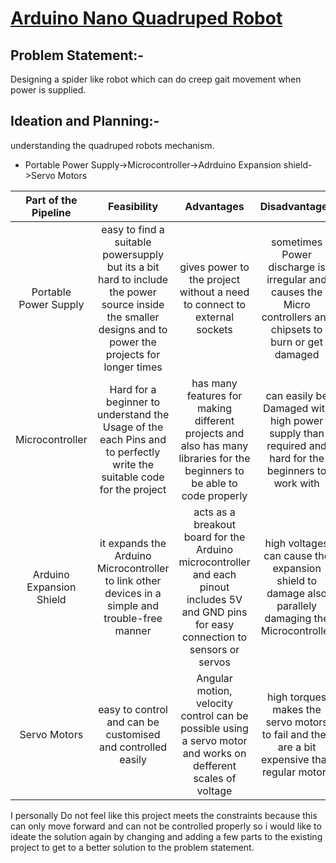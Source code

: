 # [Arduino Nano Quadruped Robot](https://www.instructables.com/Arduino-Nano-Quadruped-Robot/)
## Problem Statement:-
Designing a spider like robot which can do creep gait movement when power is supplied.
## Ideation and Planning:-
understanding the quadruped robots mechanism.
- Portable Power Supply->Microcontroller->Adrduino Expansion shield->Servo Motors 

| Part of the Pipeline | Feasibility | Advantages | Disadvantages |
| :---: | :---: | :---: | :---: |
| Portable Power Supply | easy to find a suitable powersupply but its a bit hard to include the power source inside the smaller designs and to power the projects for longer times  | gives power to the project without a need to connect to external sockets | sometimes Power discharge is irregular and causes the Micro controllers and chipsets to burn or get damaged |
| Microcontroller | Hard for a beginner to understand the Usage of the each Pins and to perfectly write the suitable code for the project  | has many features for making different projects and also has many libraries for the beginners to be able to code properly  | can easily be Damaged with high power supply than required and hard for the beginners to work with |
| Arduino Expansion Shield | it expands the Arduino Microcontroller to link other devices in a simple and trouble-free manner | acts as a breakout board for the Arduino microcontroller and each pinout includes 5V and GND pins for easy connection to sensors or servos | high voltages can cause the expansion shield to damage also parallely damaging the Microcontroller |
| Servo Motors | easy to control and can be customised and controlled  easily  | Angular motion, velocity control can be possible using a servo motor and works on defferent scales of voltage  | high torques makes the servo motors to fail and they are a bit expensive than regular motors |

I personally Do not feel like this project meets the constraints because this can only move forward and can not be controlled properly so i would like to ideate the solution again by changing and adding a few parts to the existing project to get to a better solution to the problem statement.
